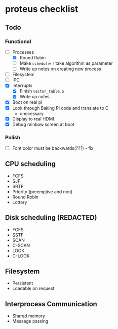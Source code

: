 # proteus checklist
## Todo
### Functional
- [ ] Processes
  - [x] Round Robin
  - [ ] Make `schedule()` take algorithm as parameter
  - [ ] Write up notes on creating new process
- [ ] Filesystem
- [ ] IPC
- [x] Interrupts
  - [x] Finish `vector_table.S`
  - [x] Write up notes
- [x] Boot on real pi
- [x] Look through Baking Pi code and translate to C
  - unecessary
- [x] Display to real HDMI
- [x] Debug rainbow screen at boot

### Polish
- [ ] Font color must be backwards(???) - fix

## CPU scheduling
  * FCFS
  * SJF
  * SRTF
  * Priority (preemptive and non)
  * Round Robin
  * Lottery

## Disk scheduling (REDACTED)
  * FCFS
  * SSTF
  * SCAN
  * C-SCAN
  * LOOK
  * C-LOOK

## Filesystem
  * Persistent
  * Loadable on request

## Interprocess Communication
  * Shared memory
  * Message passing
